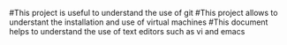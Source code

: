 #This project is useful to understand the use of git
#This project allows to understant the installation and use of virtual machines
#This document helps to understand the use of text editors such as vi and emacs


